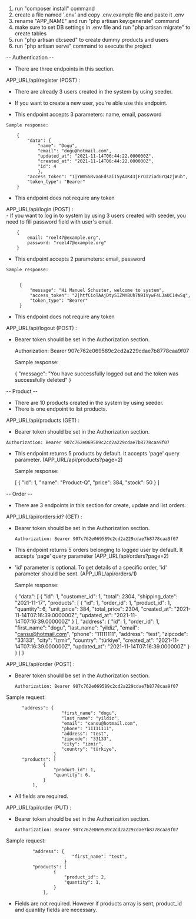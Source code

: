1) run "composer install" command
2) create a file named '.env' and copy .env.example file and paste it .env
3) rename "APP_NAME" and run "php artisan key:generate" command
4) make sure to set DB settings in .env file and run "php artisan migrate" to create tables
5) run "php artisan db:seed" to create dummy products and users
6) run "php artisan serve" command to execute the project

-- Authentication --
- There are three endpoints in this section.

APP_URL/api/register (POST)  :  
  
   - There are already 3 users created in the system by using seeder.
   
   - If you want to create a new user, you're able use this endpoint.
   
   - This endpoint accepts 3 parameters: name, email, password
    
    Sample response:
      
        {
            "data": {
                "name": "Dogu",
                "email": "dogu@hotmail.com",
                "updated_at": "2021-11-14T06:44:22.000000Z",
                "created_at": "2021-11-14T06:44:22.000000Z",
                "id": 4
                },
            "access_token": "1|YWm5SRvaoEdsaiI5yAoK43jFrOI2iadGrQ4zjWub",
            "token_type": "Bearer"
        }
    
   - This endpoint does not require any token
    
    
APP_URL/api/login (POST)  :  
    - If you want to log in to system by using 3 users created with seeder, you need to fill password
    field with user's email.
      
        {
            email: "roel47@example.org",
            password: "roel47@example.org"
        }
    
   - This endpoint accepts 2 parameters: email, password
    
    Sample response:
       
       
         {
             "message": "Hi Manuel Schuster, welcome to system",
             "access_token": "2|htfCioTAAjDtySIZMYBUh7N9IVywF4LJaUC14wSq",
             "token_type": "Bearer"
         }
    
    
   - This endpoint does not require any token

APP_URL/api/logout (POST)  : 

   - Bearer token should be set in the Authorization section.
    
    
     Authorization: Bearer 907c762e069589c2cd2a229cdae7b8778caa9f07
     
     Sample response:
     
        {
             "message": "You have successfully logged out and the token was successfully deleted"
        }

-- Product --

   - There are 10 products created in the system by using seeder.
   - There is one endpoint to list products.
   
APP_URL/api/products (GET)  :

   - Bearer token should be set in the Authorization section.
       
    Authorization: Bearer 907c762e069589c2cd2a229cdae7b8778caa9f07
    
    

   - This endpoint returns 5 products by default. It accepts 'page' query parameter.
   (APP_URL/api/products?page=2)
   
        
     Sample response:
     
        [
            {
                "id": 1,
                "name": "Product-Q",
                "price": 384,
                "stock": 50
            }
        ]

-- Order --

   - There are 3 endpoints in this section for create, update and list orders.
   
APP_URL/api/orders:id? (GET)  :
    
   - Bearer token should be set in the Authorization section.
           
         Authorization: Bearer 907c762e069589c2cd2a229cdae7b8778caa9f07


   - This endpoint returns 5 orders belonging to logged user by default. It accepts 'page' query parameter
   (APP_URL/api/orders?page=2)
   
   - 'id' parameter is optional. To get details of a specific order, 'id' parameter should be sent.
    (APP_URL/api/orders/1)

        
        Sample response: 
        
        {
            "data": [
                {
                    "id": 1,
                    "customer_id": 1,
                    "total": 2304,
                    "shipping_date": "2021-11-17",
                    "products": [
                        {
                            "id": 1,
                            "order_id": 1,
                            "product_id": 1,
                            "quantity": 6,
                            "unit_price": 384,
                            "total_price": 2304,
                            "created_at": "2021-11-14T07:16:39.000000Z",
                            "updated_at": "2021-11-14T07:16:39.000000Z"
                        }
                    ],
                    "address": {
                        "id": 1,
                        "order_id": 1,
                        "first_name": "dogu",
                        "last_name": "yildiz",
                        "email": "cansu@hotmail.com",
                        "phone": "11111111",
                        "address": "test",
                        "zipcode": "33133",
                        "city": "izmir",
                        "country": "türkiye",
                        "created_at": "2021-11-14T07:16:39.000000Z",
                        "updated_at": "2021-11-14T07:16:39.000000Z"
                    }
                }
            ]
        }
        
APP_URL/api/order (POST)  :

   - Bearer token should be set in the Authorization section.
           
         Authorization: Bearer 907c762e069589c2cd2a229cdae7b8778caa9f07
         
         
   Sample request: 
   
          "address": {
                         "first_name": "dogu",
                         "last_name": "yildiz",
                         "email": "cansu@hotmail.com",
                         "phone": "11111111",
                         "address": "test",
                         "zipcode": "33133",
                         "city": "izmir",
                         "country": "türkiye",
                      }
          "products": [
                  {
                      "product_id": 1,
                      "quantity": 6,
                  }
              ],
    

- All fields are required.

APP_URL/api/order (PUT)  :

   - Bearer token should be set in the Authorization section.
               
         Authorization: Bearer 907c762e069589c2cd2a229cdae7b8778caa9f07
             
   Sample request: 
       
              "address": {
                             "first_name": "test",
                          }
              "products": [
                      {
                          "product_id": 2,
                          "quantity": 1,
                      }
                  ],
 


- Fields are not required. However if products array is sent, product_id and quantity fields are 
necessary.
